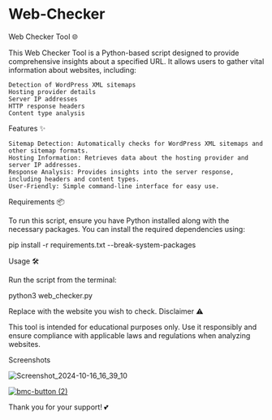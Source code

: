 # Web-Checker

Web Checker Tool 🌐

This Web Checker Tool is a Python-based script designed to provide comprehensive insights about a specified URL. It allows users to gather vital information about websites, including:

    Detection of WordPress XML sitemaps
    Hosting provider details
    Server IP addresses
    HTTP response headers
    Content type analysis

Features ✨

    Sitemap Detection: Automatically checks for WordPress XML sitemaps and other sitemap formats.
    Hosting Information: Retrieves data about the hosting provider and server IP addresses.
    Response Analysis: Provides insights into the server response, including headers and content types.
    User-Friendly: Simple command-line interface for easy use.

Requirements 📦

To run this script, ensure you have Python installed along with the necessary packages. You can install the required dependencies using:

pip install -r requirements.txt --break-system-packages

Usage 🛠️

Run the script from the terminal:

python3 web_checker.py <URL>

Replace <URL> with the website you wish to check.
Disclaimer ⚠️

This tool is intended for educational purposes only. Use it responsibly and ensure compliance with applicable laws and regulations when analyzing websites.

Screenshots

![Screenshot_2024-10-16_16_39_10](https://github.com/user-attachments/assets/53ef02bf-b12a-4520-86be-488e6c88b5bb)


[![bmc-button (2)](https://github.com/user-attachments/assets/8a994d82-5bf8-480e-9e64-728d5aba2e14)](https://ko-fi.com/dionabazi)

Thank you for your support! 💕
